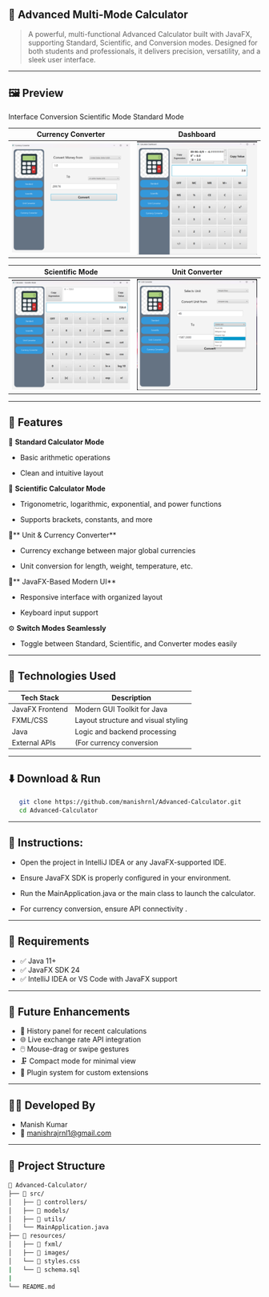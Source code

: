 ## 🧮 Advanced Multi-Mode Calculator



> A powerful, multi-functional Advanced Calculator built with JavaFX, supporting Standard, Scientific, and Conversion modes.
> Designed for both students and professionals, it delivers precision, versatility, and a sleek user interface.



---



##  🖼️ Preview
Interface	Conversion	Scientific Mode	Standard Mode

| Currency Converter | Dashboard |
|-------|-----------|
| ![Currency Converter](img/img1.png) | ![Dashboard](img/img2.png) |

| Scientific Mode | Unit Converter | 
|-----------------|-----------------|
| ![Scientific Mode](img/img3.png) | ![Unit Converter](img/img4.png) | 



---

## 🚀 Features
🧮 **Standard Calculator Mode**

- Basic arithmetic operations

- Clean and intuitive layout

🧪 **Scientific Calculator Mode**

- Trigonometric, logarithmic, exponential, and power functions

- Supports brackets, constants, and more

💱** Unit & Currency Converter**

- Currency exchange between major global currencies

- Unit conversion for length, weight, temperature, etc.

🎨** JavaFX-Based Modern UI**

- Responsive interface with organized layout

- Keyboard input support

⚙️ **Switch Modes Seamlessly**

- Toggle between Standard, Scientific, and Converter modes easily


---

## 🔧 Technologies Used

| Tech Stack          | Description                                  |
|---------------------|----------------------------------------------|
| JavaFX Frontend     | Modern GUI Toolkit for Java                  |
| FXML/CSS            | Layout structure and visual styling          |
| Java                | Logic and backend processing                 |
| External APIs       | (For currency conversion                     |


---



## ⬇️ Download & Run
```bash
   git clone https://github.com/manishrnl/Advanced-Calculator.git
   cd Advanced-Calculator

```


---



## 🧭 Instructions:
- Open the project in IntelliJ IDEA or any JavaFX-supported IDE.

- Ensure JavaFX SDK is properly configured in your environment.

- Run the MainApplication.java or the main class to launch the calculator.

- For currency conversion, ensure API connectivity .



---




## 📌 Requirements
- ✅ Java 11+
- ✅ JavaFX SDK 24
- ✅ IntelliJ IDEA or VS Code with JavaFX support


---



## 📣 Future Enhancements
- 🔢 History panel for recent calculations
- 🌐 Live exchange rate API integration
- 🖱️ Mouse-drag or swipe gestures
- 🗜️ Compact mode for minimal view
- 🧩 Plugin system for custom extensions



---  



## 👨‍💻 Developed By
- Manish Kumar
- 📧 manishrajrnl1@gmail.com


---




## 📂 Project Structure

```bash
📁 Advanced-Calculator/
├── 📁 src/
│   ├── 📁 controllers/
│   ├── 📁 models/
│   ├── 📁 utils/
│   └── MainApplication.java
├── 📁 resources/
│   ├── 📁 fxml/
│   ├── 📁 images/
│   └── 📄 styles.css
|   └── 📄 schema.sql
|
└── README.md
```

